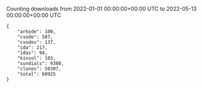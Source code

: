 
Counting downloads from 2022-01-01 00:00:00+00:00 UTC to 2022-05-13 00:00:00+00:00 UTC

```
{
    "arkode": 100,
    "cvode": 587,
    "cvodes": 137,
    "ida": 217,
    "idas": 94,
    "kinsol": 103,
    "sundials": 9380,
    "clones": 50307,
    "total": 60925
}
```
